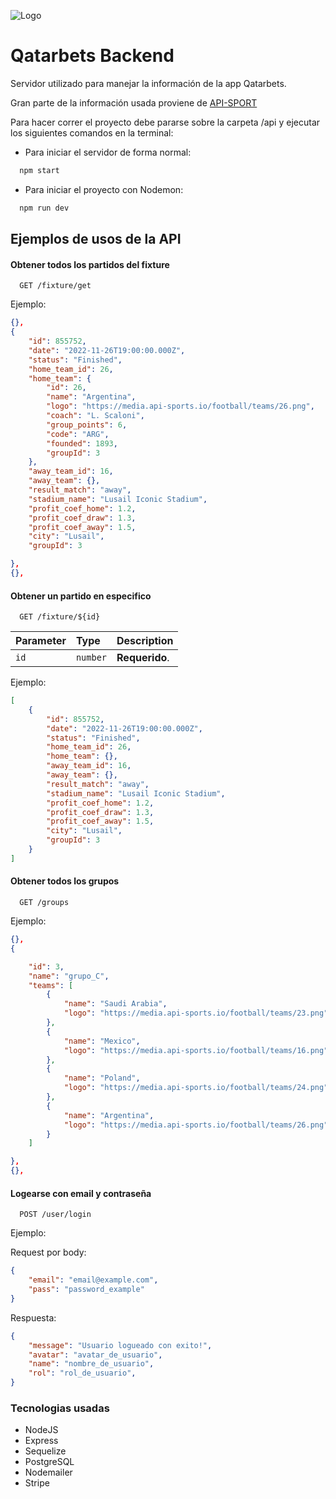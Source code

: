
![Logo](https://media.discordapp.net/attachments/1024420821558636644/1024426610004340736/header.png)


# Qatarbets Backend

Servidor utilizado para manejar la información de la app Qatarbets.

Gran parte de la información usada proviene de [API-SPORT](https://api-sports.io/)

Para hacer correr el proyecto debe pararse sobre la carpeta /api y ejecutar los siguientes comandos en la terminal:

- Para iniciar el servidor de forma normal:
```bash
  npm start
```

- Para iniciar el proyecto con Nodemon:
```bash
  npm run dev
```

## Ejemplos de usos de la API

#### Obtener todos los partidos del fixture

```
  GET /fixture/get
```
Ejemplo:
```json
{},
{
    "id": 855752,
    "date": "2022-11-26T19:00:00.000Z",
    "status": "Finished",
    "home_team_id": 26,
    "home_team": {
        "id": 26,
        "name": "Argentina",
        "logo": "https://media.api-sports.io/football/teams/26.png",
        "coach": "L. Scaloni",
        "group_points": 6,
        "code": "ARG",
        "founded": 1893,
        "groupId": 3
    },
    "away_team_id": 16,
    "away_team": {},
    "result_match": "away",
    "stadium_name": "Lusail Iconic Stadium",
    "profit_coef_home": 1.2,
    "profit_coef_draw": 1.3,
    "profit_coef_away": 1.5,
    "city": "Lusail",
    "groupId": 3

},
{},
```

#### Obtener un partido en especifico

```
  GET /fixture/${id}
```

| Parameter | Type     | Description |
| :-------- | :------- | :------------|
| `id`      | `number` | **Requerido**.|

Ejemplo:
```json
[
    {
        "id": 855752,
        "date": "2022-11-26T19:00:00.000Z",
        "status": "Finished",
        "home_team_id": 26,
        "home_team": {},
        "away_team_id": 16,
        "away_team": {},
        "result_match": "away",
        "stadium_name": "Lusail Iconic Stadium",
        "profit_coef_home": 1.2,
        "profit_coef_draw": 1.3,
        "profit_coef_away": 1.5,
        "city": "Lusail",
        "groupId": 3
    }
]
```
#### Obtener todos los grupos

```
  GET /groups
```
Ejemplo:

```json
{},
{

    "id": 3,
    "name": "grupo_C",
    "teams": [
        {
            "name": "Saudi Arabia",
            "logo": "https://media.api-sports.io/football/teams/23.png"
        },
        {
            "name": "Mexico",
            "logo": "https://media.api-sports.io/football/teams/16.png"
        },
        {
            "name": "Poland",
            "logo": "https://media.api-sports.io/football/teams/24.png"
        },
        {
            "name": "Argentina",
            "logo": "https://media.api-sports.io/football/teams/26.png"
        }
    ]

},
{},
```

#### Logearse con email y contraseña

```
  POST /user/login
```

Ejemplo:

Request por body: 
```json
{
    "email": "email@example.com",
    "pass": "password_example"
}
```

Respuesta: 
```json
{
    "message": "Usuario logueado con exito!",
    "avatar": "avatar_de_usuario",
    "name": "nombre_de_usuario",
    "rol": "rol_de_usuario",
}
```
### Tecnologias usadas
- NodeJS
- Express
- Sequelize
- PostgreSQL
- Nodemailer
- Stripe

